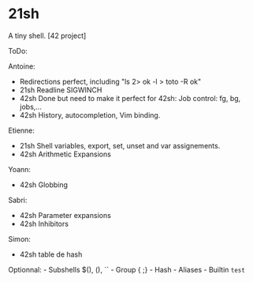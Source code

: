 # 21sh
A tiny shell. [42 project]

ToDo:

Antoine:
- Redirections perfect, including "ls 2> ok -l > toto -R ok"
- 21sh Readline SIGWINCH
- 42sh Done but need to make it perfect for 42sh: Job control: fg, bg, jobs,...
- 42sh History, autocompletion, Vim binding.

Etienne:
- 21sh Shell variables, export, set, unset and var assignements.
- 42sh Arithmetic Expansions

Yoann:
- 42sh Globbing

Sabri:
- 42sh Parameter expansions
- 42sh Inhibitors

Simon:
- 42sh table de hash

Optionnal:
	- Subshells $(), (), ``
	- Group { ;}
	- Hash
	- Aliases
	- Builtin `test`
